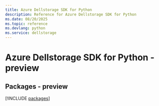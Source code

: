 ```yaml
---
title: Azure Dellstorage SDK for Python
description: Reference for Azure Dellstorage SDK for Python
ms.date: 08/20/2025
ms.topic: reference
ms.devlang: python
ms.service: dellstorage
---
```

# Azure Dellstorage SDK for Python - preview
## Packages - preview
[!INCLUDE [packages](dellstorage-index.md)]